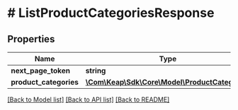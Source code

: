 # # ListProductCategoriesResponse

## Properties

Name | Type | Description | Notes
------------ | ------------- | ------------- | -------------
**next_page_token** | **string** |  | [optional]
**product_categories** | [**\Com\Keap\Sdk\Core\Model\ProductCategory[]**](ProductCategory.md) |  | [optional]

[[Back to Model list]](../../README.md#models) [[Back to API list]](../../README.md#endpoints) [[Back to README]](../../README.md)
